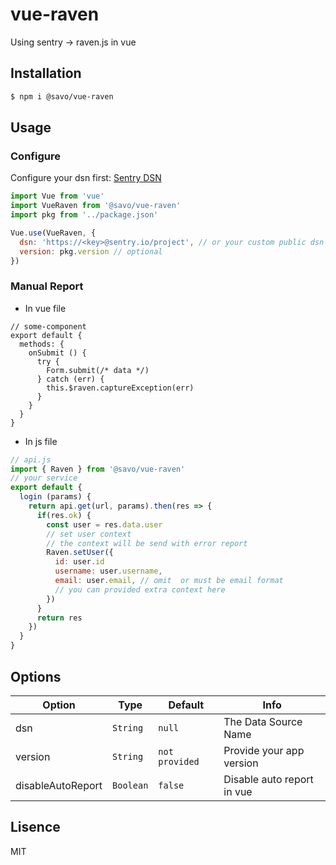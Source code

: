 # vue-raven
Using sentry -> raven.js in vue

## Installation

```bash
$ npm i @savo/vue-raven
```

## Usage

### Configure
Configure your dsn first: [Sentry DSN](https://docs.sentry.io/quickstart/#configure-the-dsn)

```js
import Vue from 'vue'
import VueRaven from '@savo/vue-raven'
import pkg from '../package.json'

Vue.use(VueRaven, {
  dsn: 'https://<key>@sentry.io/project', // or your custom public dsn
  version: pkg.version // optional
})
```

### Manual Report

- In vue file

```vue
// some-component
export default {
  methods: {
    onSubmit () {
      try {
        Form.submit(/* data */)
      } catch (err) {
        this.$raven.captureException(err)
      }
    }
  }
}
```

- In js file

```js
// api.js
import { Raven } from '@savo/vue-raven'
// your service
export default {
  login (params) {
    return api.get(url, params).then(res => {
      if(res.ok) {
        const user = res.data.user
        // set user context
        // the context will be send with error report
        Raven.setUser({
          id: user.id
          username: user.username,
          email: user.email, // omit  or must be email format
          // you can provided extra context here 
        })
      }
      return res
    })
  }
}
```

## Options

| Option  | Type | Default  | Info |
| ------------- | ------------- | ------------- | ------------- |
| dsn  | `String` | `null` | The Data Source Name |
| version | `String` | `not provided` | Provide your app version |
| disableAutoReport | `Boolean` | `false` | Disable auto report in vue |

## Lisence

MIT